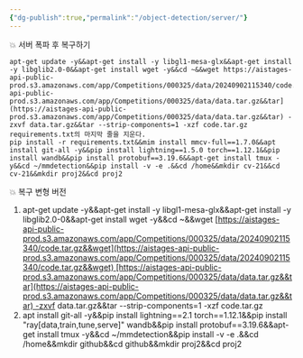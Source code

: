 ```yaml
---
{"dg-publish":true,"permalink":"/object-detection/server/"}
---
```


💥 서버 폭파 후 복구하기
```
apt-get update -y&&apt-get install -y libgl1-mesa-glx&&apt-get install -y libglib2.0-0&&apt-get install wget -y&&cd ~&&wget https://aistages-api-public-prod.s3.amazonaws.com/app/Competitions/000325/data/20240902115340/code.tar.gz&&wget) [https://aistages-api-public-prod.s3.amazonaws.com/app/Competitions/000325/data/data.tar.gz&&tar](https://aistages-api-public-prod.s3.amazonaws.com/app/Competitions/000325/data/data.tar.gz&&tar) -zxvf data.tar.gz&&tar --strip-components=1 -xzf code.tar.gz
requirements.txt의 마지막 줄을 지운다.
pip install -r requirements.txt&&mim install mmcv-full==1.7.0&&apt install git-all -y&&pip install lightning==1.5.0 torch==1.12.1&&pip install wandb&&pip install protobuf==3.19.6&&apt-get install tmux -y&&cd ~/mmdetection&&pip install -v -e .&&cd /home&&mkdir cv-21&&cd cv-21&&mkdir proj2&&cd proj2
```

💥 복구 변형 버전
1. apt-get update -y&&apt-get install -y libgl1-mesa-glx&&apt-get install -y libglib2.0-0&&apt-get install wget -y&&cd ~&&wget [https://aistages-api-public-prod.s3.amazonaws.com/app/Competitions/000325/data/20240902115340/code.tar.gz&&wget](https://aistages-api-public-prod.s3.amazonaws.com/app/Competitions/000325/data/20240902115340/code.tar.gz&&wget) [https://aistages-api-public-prod.s3.amazonaws.com/app/Competitions/000325/data/data.tar.gz&&tar](https://aistages-api-public-prod.s3.amazonaws.com/app/Competitions/000325/data/data.tar.gz&&tar) -zxvf data.tar.gz&&tar --strip-components=1 -xzf code.tar.gz
2. apt install git-all -y&&pip install lightning==2.1 torch==1.12.1&&pip install "ray[data,train,tune,serve]" wandb&&pip install protobuf==3.19.6&&apt-get install tmux -y&&cd ~/mmdetection&&pip install -v -e .&&cd /home&&mkdir github&&cd github&&mkdir proj2&&cd proj2 